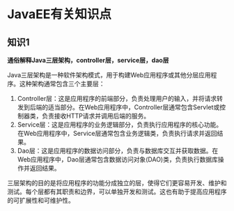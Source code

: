 # JavaEE有关知识点

## 知识1

**通俗解释Java三层架构，controller层，service层，dao层**

Java三层架构是一种软件架构模式，用于构建Web应用程序或其他分层应用程序。这种架构通常包含三个主要层：

1. Controller层：这是应用程序的前端部分，负责处理用户的输入，并将请求转发到后端的适当部分。在Web应用程序中，Controller层通常包含Servlet或控制器类，负责接收HTTP请求并调用后端的服务。
2. Service层：这是应用程序的业务逻辑部分，负责执行应用程序的核心功能。在Web应用程序中，Service层通常包含业务逻辑类，负责执行请求并返回结果。
3. Dao层：这是应用程序的数据访问部分，负责与数据库交互并获取数据。在Web应用程序中，Dao层通常包含数据访问对象(DAO)类，负责执行数据库操作并返回结果。

三层架构的目的是将应用程序的功能分成独立的层，使得它们更容易开发、维护和测试。每个层都有其职责和边界，可以单独开发和测试。这也有助于提高应用程序的可扩展性和可维护性。